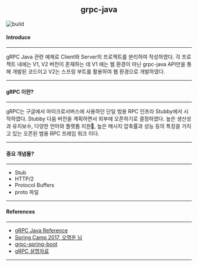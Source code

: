 ## **<center>grpc-java</center>**


![build](https://img.shields.io/appveyor/ci/danday74/shelljs-exec/master.svg?style=flat-square&label=build)


#### **Introduce**  

---
gRPC Java 관련 예제로 Client와 Server의 프로젝트를 분리하여 작성하였다. 각 프로젝트 내에는 V1, V2 버전이 존재하는 데 V1 에는 웹 환경이 아닌 grpc-java API만을 통해 개발된 코드이고 V2는 스프링 부트를 활용하여 웹 환경으로 개발하였다.

---

#### **gRPC 이란?**   

---
gRPC는 구글에서 마이크로서버스에 사용하던 단일 범용 RPC 인프라 Stubby에서 시작하였다. Stubby 다음 버전을 계획하면서 외부에 오픈하기로 결정하였다. 높은 생산성과 유지보수, 다양한 언어와 플랫폼 지원, 높은 메시지 압축률과 성능 등의 특징을 가지고 있는 오픈된 범용 RPC 프레임 워크 이다.    

---  

#### **중요 개념들?**   

---

* Stub
* HTTP/2
* Protocol Buffers
* proto 파일

---
#### **References**    
---
* [gRPC Java Reference](https://grpc.io/docs/languages/java/)   
* [Spring Camp 2017, 오명운 님](https://www.slideshare.net/hanmomhanda/spring-camp-2017-g-rpc-grpc-75314444)   
* [grpc-spring-boot](https://yidongnan.github.io/grpc-spring-boot-starter/en/)     
* [gRPC 설명자료](https://meetup.toast.com/posts/261)
---